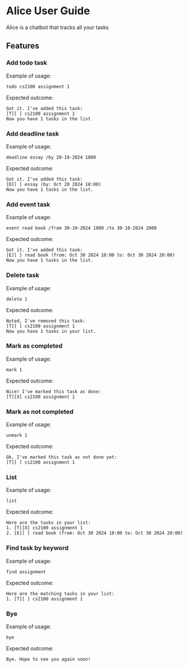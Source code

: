 # Alice User Guide

Alice is a chatbot that tracks all your tasks

## Features

### Add todo task

Example of usage:

`todo cs2100 assignment 1`

Expected outcome:

```
Got it. I've added this task: 
[T][ ] cs2100 assignment 1
Now you have 1 tasks in the list
```

###  Add deadline task

Example of usage:

`deadline essay /by 20-10-2024 1800`

Expected outcome:

```
Got it. I've added this task: 
[D][ ] essay (by: Oct 20 2024 18:00)
Now you have 1 tasks in the list.
```

### Add event task

Example of usage:

`event read book /from 30-10-2024 1800 /to 30-10-2024 2000`

Expected outcome:

```
Got it. I've added this task: 
[E][ ] read book (from: Oct 30 2024 18:00 to: Oct 30 2024 20:00)
Now you have 1 tasks in the list.
```

### Delete task

Example of usage:

`delete 1`

Expected outcome:

```
Noted, I've removed this task:
[T][ ] cs2100 assignment 1
Now you have 1 tasks in your list.
```

### Mark as completed


Example of usage:

`mark 1`

Expected outcome:

```
Nice! I've marked this task as done:
[T][X] cs2100 assignment 1
```

### Mark as not completed


Example of usage:

`unmark 1`

Expected outcome:

```
Ok, I've marked this task as not done yet:
[T][ ] cs2100 assignment 1
```
### List

Example of usage:

`list`

Expected outcome:

```
Here are the tasks in your list: 
1. [T][X] cs2100 assignment 1
2. [E][ ] read book (from: Oct 30 2024 18:00 to: Oct 30 2024 20:00)
```

### Find task by keyword

Example of usage:

`find assignment`

Expected outcome:

```
Here are the matching tasks in your list:
1. [T][ ] cs2100 assignment 1
```

### Bye

Example of usage:

`bye`

Expected outcome:

```
Bye. Hope to see you again soon!
```
